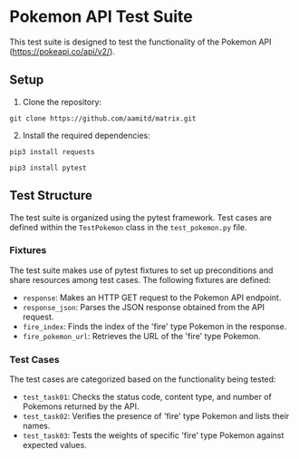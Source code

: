 # Pokemon API Test Suite

This test suite is designed to test the functionality of the Pokemon API (https://pokeapi.co/api/v2/).

## Setup

1. Clone the repository:

```commandline
git clone https://github.com/aamitd/matrix.git
```

2. Install the required dependencies:
```commandline
pip3 install requests
```

```commandline
pip3 install pytest
```


## Test Structure

The test suite is organized using the pytest framework. Test cases are defined within the `TestPokemon` class in the `test_pokemon.py` file.

### Fixtures

The test suite makes use of pytest fixtures to set up preconditions and share resources among test cases. The following fixtures are defined:

- `response`: Makes an HTTP GET request to the Pokemon API endpoint.
- `response_json`: Parses the JSON response obtained from the API request.
- `fire_index`: Finds the index of the 'fire' type Pokemon in the response.
- `fire_pokemon_url`: Retrieves the URL of the 'fire' type Pokemon.

### Test Cases

The test cases are categorized based on the functionality being tested:

- `test_task01`: Checks the status code, content type, and number of Pokemons returned by the API.
- `test_task02`: Verifies the presence of 'fire' type Pokemon and lists their names.
- `test_task03`: Tests the weights of specific 'fire' type Pokemon against expected values.

